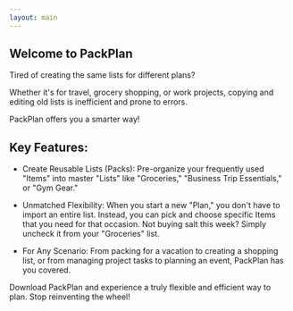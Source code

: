 ```yaml
---
layout: main
---
```


## Welcome to PackPlan

Tired of creating the same lists for different plans?

Whether it's for travel, grocery shopping, or work projects, copying and editing old lists is inefficient and prone to errors.

PackPlan offers you a smarter way!

## Key Features:

- Create Reusable Lists (Packs): Pre-organize your frequently used "Items" into master "Lists" like "Groceries," "Business Trip Essentials," or "Gym Gear."

- Unmatched Flexibility: When you start a new "Plan," you don't have to import an entire list. Instead, you can pick and choose specific Items that you need for that occasion. Not buying salt this week? Simply uncheck it from your "Groceries" list.

- For Any Scenario: From packing for a vacation to creating a shopping list, or from managing project tasks to planning an event, PackPlan has you covered.

Download PackPlan and experience a truly flexible and efficient way to plan. Stop reinventing the wheel!